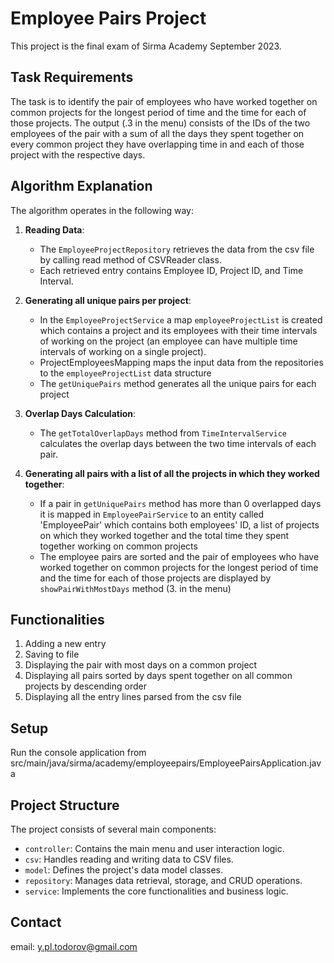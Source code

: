 # Employee Pairs Project

This project is the final exam of Sirma Academy September 2023. 

## Task Requirements
The task is to identify the pair of employees who have worked together on common projects for the longest period of time and the time for each of those projects. 
The output (.3 in the menu) consists of the IDs of the two employees of the pair with a sum of all the days they spent together on every common project they have overlapping time in and each of those project with the respective days.

## Algorithm Explanation

The algorithm operates in the following way:

1. **Reading Data**:
    - The `EmployeeProjectRepository` retrieves the data from the csv file by calling read method of CSVReader class.
    - Each retrieved entry contains Employee ID, Project ID, and Time Interval.

2. **Generating all unique pairs per project**:
    - In the `EmployeeProjectService` a map `employeeProjectList` is created which contains a project and its employees with their time intervals of working on the project (an employee can have multiple time intervals of working on a single project).
    - ProjectEmployeesMapping maps the input data from the repositories to the `employeeProjectList` data structure
    - The `getUniquePairs` method generates all the unique pairs for each project

3. **Overlap Days Calculation**:
    - The `getTotalOverlapDays` method from `TimeIntervalService` calculates the overlap days between the two time intervals of each pair.

4. **Generating all pairs with a list of all the projects in which they worked together**:
    - If a pair in `getUniquePairs` method has more than 0 overlapped days it is mapped in `EmployeePairService` to an entity called 'EmployeePair' which contains both employees' ID, a list of projects on which they worked together and the total time they spent together working on common projects
    - The employee pairs are sorted and the pair of employees who have worked together on common projects for the longest period of time and the time for each of those projects are displayed by `showPairWithMostDays` method (3. in the menu)

## Functionalities
1. Adding a new entry 
2. Saving to file
3. Displaying the pair with most days on a common project
4. Displaying all pairs sorted by days spent together on all common projects by descending order
5. Displaying all the entry lines parsed from the csv file

## Setup
Run the console application from src/main/java/sirma/academy/employeepairs/EmployeePairsApplication.java

## Project Structure

The project consists of several main components:
- `controller`: Contains the main menu and user interaction logic.
- `csv`: Handles reading and writing data to CSV files.
- `model`: Defines the project's data model classes.
- `repository`: Manages data retrieval, storage, and CRUD operations.
- `service`: Implements the core functionalities and business logic.


## Contact

email: y.pl.todorov@gmail.com
   

